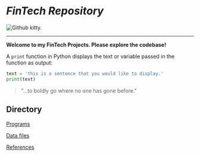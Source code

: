 # *FinTech Repository*

![Github kitty.](https://www.howtogeek.com/wp-content/uploads/2017/09/1-github-explained.png?width=1198&trim=1,1&bg-color=000&pad=1,1)

---

**Welcome to my FinTech Projects.  Please explore the codebase!**

A `print` function in Python displays the text or variable passed in the function as output:

```python
text = 'this is a sentence that you would like to display.'
print(text)
```
> "...to boldly go where no one has gone before."

## Directory

[Programs](code)

[Data files](data)

[References](references)

